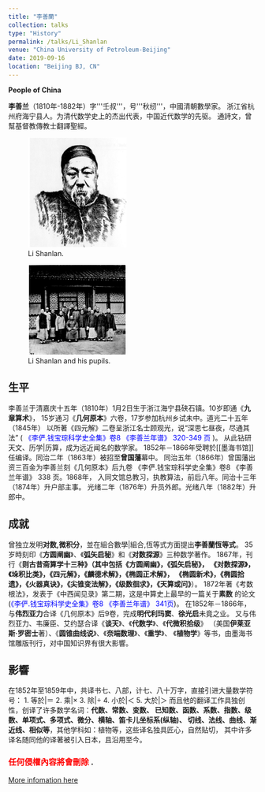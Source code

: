 ```yaml
---
title: "李善蘭"
collection: talks
type: "History"
permalink: /talks/Li_Shanlan
venue: "China University of Petroleum-Beijing"
date: 2019-09-16
location: "Beijing BJ, CN"
---
```


**People of China**

**李善兰**（1810年-1882年）字'''壬叔'''，号'''秋纫'''，中國清朝數學家。
浙江省杭州府海宁县人。为清代数学史上的杰出代表，中国近代数学的先驱。
通詩文，曾幫基督教傳教士翻譯聖經。
  <figure>
    <img src="/images/Li_Shanlan.png" alt="my alt text" style="width:200px"/>
    <figcaption>Li Shanlan.</figcaption>
  </figure>
  <figure>
    <img src="/images/Li_Shanlan_and_his_pupils.png" alt="my alt text" style="width:200px"/>
    <figcaption>Li Shanlan and his pupils.</figcaption>
  </figure>

生平
---------------
李善兰于清嘉庆十五年（1810年）1月2日生于浙江海宁县硖石镇。10岁即通《**九章算术**》，
15岁通习《**几何原本**》六卷，17岁参加杭州乡试未中。道光二十五年（1845年）
以所著《四元解》二卷呈浙江名士顾观光，说“深思七昼夜，尽通其法”
(<span style="color:blue"> 《李俨.钱宝琮科学史全集》卷8 《李善兰年谱》 320-349 页 </span>)。
从此钻研天文、历学|历算，成为远近闻名的数学家。
1852年－1866年受聘於[[墨海书馆]]任编译。同治二年（1863年）被招至**曾国藩**幕中。
同治五年（1866年）曾国藩出资三百金为李善兰刻《几何原本》后九卷<ref>
《李俨.钱宝琮科学史全集》卷8 《李善兰年谱》 338 页</ref>。1868年，
入同文馆总教习，执教算法，前后八年。同治十三年（1874年）升户部主事。
光绪二年（1876年）升员外郎。光绪八年（1882年）升郎中。

成就
---------------
曾独立发明**对数,微积分**，並在組合數學|組合,恆等式方面提出**李善蘭恆等式**。
35岁時刻印《**方圆阐幽**》、《**弧矢启秘**》和《**对数探源**》三种数学著作。
1867年，刊行《**则古昔斋算学十三种》（其中包括《方圆阐幽》，《弧矢启秘》，
《对数探源》，《垛积比类》，《四元解》，《麟德术解》，《椭圆正术解》，
《椭圆新术》，《椭圆拾遗》，《火器真诀》，《尖锥变法解》，《级数徊求》，《天算或问》**）。
1872年著《考数根法》，发表于《中西闻见录》第二期，这是中算史上最早的一篇关于**素数**
的论文(<span style="color:blue">《李俨.钱宝琮科学史全集》卷8 《李善兰年谱》 341页</span>)。
在1852年－1866年，与**伟烈亚力**合译《几何原本》后9卷，完成**明代利玛窦**、**徐光启**未竟之业。
又与伟烈亚力、韦廉臣、艾约瑟合译《**谈天**》、《**代数学**》、《**代微积拾级**》
（美国**伊莱亚斯·罗密士**著）、《**圆锥曲线说**》、《**奈端数理**》、《**重学**》、
《**植物学**》等书，由墨海书馆雕版刊行，对中国知识界有很大影響。

影響
---------------

在1852年至1859年中，共译书七、八部，计七、八十万字，直接引进大量数学符号：
	1. 等於|＝
    2. 乘|×
    3. 除|÷
    4. 小於|＜
    5. 大於|＞
 而且他的翻译工作具独创性，创译了许多数学名词：**代数、常数、变数、
 已知数、函数、系数、指数、级数、单项式、多项式、微分、横轴、笛卡儿坐标系(纵轴)、
 切线、法线、曲线、渐近线、相似等**，其他学科如：植物等，这些译名独具匠心，自然贴切，
 其中许多译名随同他的译著被引入日本，且沿用至今。


### <span style="color:red"> 任何侵權內容將會刪除 </span>.
[More infomation here](https://www.wikiwand.com/en/Li_Shanlan)
